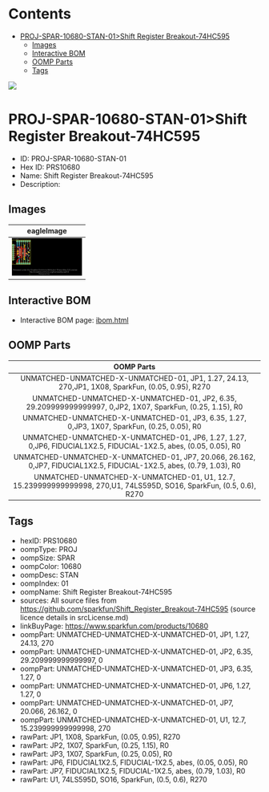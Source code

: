



Contents
========

* [PROJ-SPAR-10680-STAN-01>Shift Register Breakout-74HC595](#proj-spar-10680-stan-01shift-register-breakout-74hc595)
	* [Images](#images)
	* [Interactive BOM](#interactive-bom)
	* [OOMP Parts](#oomp-parts)
	* [Tags](#tags)
  
![][im]
# PROJ-SPAR-10680-STAN-01>Shift Register Breakout-74HC595

- ID: PROJ-SPAR-10680-STAN-01
- Hex ID: PRS10680
- Name: Shift Register Breakout-74HC595
- Description: 

## Images
  
  

|eagleImage|
| :---: |
|[![eagleImage](eagleImage_140.png)](eagleImage_600.png)|

## Interactive BOM

- Interactive BOM page: [ibom.html](kicad/bom/ibom.html)

## OOMP Parts
  

|OOMP Parts|
| :---: |
|UNMATCHED-UNMATCHED-X-UNMATCHED-01, JP1, 1.27, 24.13, 270,JP1, 1X08, SparkFun, (0.05, 0.95), R270|
|UNMATCHED-UNMATCHED-X-UNMATCHED-01, JP2, 6.35, 29.209999999999997, 0,JP2, 1X07, SparkFun, (0.25, 1.15), R0|
|UNMATCHED-UNMATCHED-X-UNMATCHED-01, JP3, 6.35, 1.27, 0,JP3, 1X07, SparkFun, (0.25, 0.05), R0|
|UNMATCHED-UNMATCHED-X-UNMATCHED-01, JP6, 1.27, 1.27, 0,JP6, FIDUCIAL1X2.5, FIDUCIAL-1X2.5, abes, (0.05, 0.05), R0|
|UNMATCHED-UNMATCHED-X-UNMATCHED-01, JP7, 20.066, 26.162, 0,JP7, FIDUCIAL1X2.5, FIDUCIAL-1X2.5, abes, (0.79, 1.03), R0|
|UNMATCHED-UNMATCHED-X-UNMATCHED-01, U1, 12.7, 15.239999999999998, 270,U1, 74LS595D, SO16, SparkFun, (0.5, 0.6), R270|

## Tags

- hexID: PRS10680
- oompType: PROJ
- oompSize: SPAR
- oompColor: 10680
- oompDesc: STAN
- oompIndex: 01
- oompName: Shift Register Breakout-74HC595
- sources: All source files from https://github.com/sparkfun/Shift_Register_Breakout-74HC595 (source licence details in srcLicense.md)
- linkBuyPage: https://www.sparkfun.com/products/10680
- oompPart: UNMATCHED-UNMATCHED-X-UNMATCHED-01, JP1, 1.27, 24.13, 270
- oompPart: UNMATCHED-UNMATCHED-X-UNMATCHED-01, JP2, 6.35, 29.209999999999997, 0
- oompPart: UNMATCHED-UNMATCHED-X-UNMATCHED-01, JP3, 6.35, 1.27, 0
- oompPart: UNMATCHED-UNMATCHED-X-UNMATCHED-01, JP6, 1.27, 1.27, 0
- oompPart: UNMATCHED-UNMATCHED-X-UNMATCHED-01, JP7, 20.066, 26.162, 0
- oompPart: UNMATCHED-UNMATCHED-X-UNMATCHED-01, U1, 12.7, 15.239999999999998, 270
- rawPart: JP1, 1X08, SparkFun, (0.05, 0.95), R270
- rawPart: JP2, 1X07, SparkFun, (0.25, 1.15), R0
- rawPart: JP3, 1X07, SparkFun, (0.25, 0.05), R0
- rawPart: JP6, FIDUCIAL1X2.5, FIDUCIAL-1X2.5, abes, (0.05, 0.05), R0
- rawPart: JP7, FIDUCIAL1X2.5, FIDUCIAL-1X2.5, abes, (0.79, 1.03), R0
- rawPart: U1, 74LS595D, SO16, SparkFun, (0.5, 0.6), R270



[im]: eagleImage_450.png
